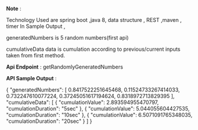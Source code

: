 **Note** :
 
 Technology Used are spring boot ,java 8,
  data structure , REST ,maven , timer 
 In Sample Output ,
 
 generatedNumbers is 5 random numbers(first api)
 
 cumulativeData data is cumulation according to previous/current
 inputs taken from first method. 
 


**Api Endpoint** :  getRandomlyGeneratedNumbers


**API Sample Output** :


{ 
"generatedNumbers": 
[ 0.8417522251645468, 0.11524733267414033, 0.732247610077224, 0.37245051617194624, 0.8318972713829395 ], 
"cumulativeData": [ 
{ "cumulationValue": 2.893594955470797, "cumulationDuration": "5sec" }, 
{ "cumulationValue": 5.044055604427535, "cumulationDuration": "10sec" }, 
{ "cumulationValue": 6.5071091765348035, "cumulationDuration": "20sec" } ]
}